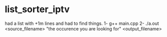 # list_sorter_iptv
had a list with +1m lines and had to find things.
1- g++ main.cpp
2- ./a.out <source_filename> "the occurence you are looking for" <output_filename>
